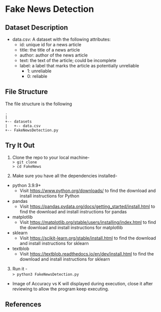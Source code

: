 # Fake News Detection

## Dataset Description

* data.csv: A  dataset with the following attributes:
  * id: unique id for a news article
  * title: the title of a news article
  * author: author of the news article
  * text: the text of the article; could be incomplete
  * label: a label that marks the article as potentially unreliable
    * 1: unreliable
    * 0: reliable

## File Structure
The file structure is the following

```
.
|
+-- datasets
|   +-- data.csv
+-- FakeNewsDetection.py
```

## Try It Out

1. Clone the repo to your local machine-  
`> git clone `  
`> cd FakeNews`

2. Make sure you have all the dependencies installed-  
 * python 3.9.9+
   - Visit https://www.python.org/downloads/ to find the download and install instructions for Python
 * pandas
   - Visit https://pandas.pydata.org/docs/getting_started/install.html to find the download and install instructions for pandas
 * matplotlib
   - Visit https://matplotlib.org/stable/users/installing/index.html to find the download and install instructions for matplotlib
 * sklearn
   - Visit https://scikit-learn.org/stable/install.html to find the download and install instructions for sklearn
 * textblob
   - Visit https://textblob.readthedocs.io/en/dev/install.html to find the download and install instructions for sklearn
 
3. Run it -  
`> python3 FakeNewsDetection.py`
* Image of Accuracy vs K will displayed during execution, close it after reviewing to allow the program keep executing.

## References
